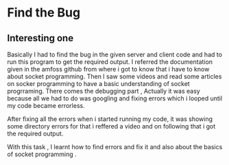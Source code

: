 # Find the Bug
## Interesting one 
 Basically I had to find the bug in the given server and client code and had to run this program to get the required output. I referred the documentation given in the amfoss github from where i got to know that i have to know about socket programming. Then I saw some videos and read some articles on socker programming to have a basic understanding of socket progrraming. There comes the debugging part ,  Actually it was easy because all we had to do was googling and fixing errors which i looped until my code became errorless. 
 
 After fixing all the errors when i started running my code, it was showing some directory errors for that i reffered a video and on following that i got the required output.
 
 With this task , I learnt how to find errors and fix it and also about the basics of socket programming  .
